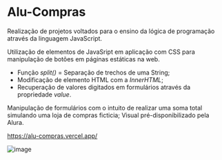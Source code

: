 # Alu-Compras

Realização de projetos voltados para o ensino da lógica de programação através da linguagem JavaScript.

Utilização de elementos de JavaSript em aplicação com CSS para manipulação de botões em páginas estáticas na web.

- Função *split()* = Separação de trechos de uma String;
- Modificação de elemento HTML com a *InnerHTML*;
- Recuperação de valores digitados em formulários através da propriedade *value*.

Manipulação de formulários com o intuito de realizar uma soma total simulando uma loja de compras ficticia;
Visual pré-disponibilizado pela Alura.

https://alu-compras.vercel.app/

![image](https://github.com/diandrade/alu-compras/assets/81432715/4fd2650b-61fc-44f2-9b25-fb9654342a80)
